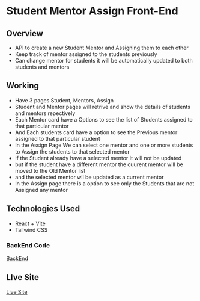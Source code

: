 # Student Mentor Assign Front-End
## Overview
- API to create a new Student Mentor and Assigning them to each other
- Keep track of mentor assigned to the students previously 
- Can change mentor for students it will be automatically updated to both students and mentors

## Working
- Have 3 pages Student, Mentors, Assign
- Student and Mentor pages will retrive and show the details of students and mentors repectively
- Each Mentor card have a Options to see the list of Students assigned to that particular mentor
- And Each students card have a option to see the Previous mentor assigned to that particular student
- In the Assign Page We can select one mentor and one or more students to Assign the students to that selected mentor
- If the Student already have a selected mentor It will not be updated
- but if the student have a different mentor the cuurent mentor will be moved to the Old Mentor list
- and the selected mentor wil be updated as a current mentor
- In the Assign page there is a option to see only the Students that are not Assigned any mentor

## Technologies Used
- React + Vite
- Tailwind CSS

### BackEnd Code
[BackEnd](https://github.com/Praveen8161/student-mentor-assign.git)
## LIve Site
[Live Site](https://spontaneous-pony-3ce76f.netlify.app/)
